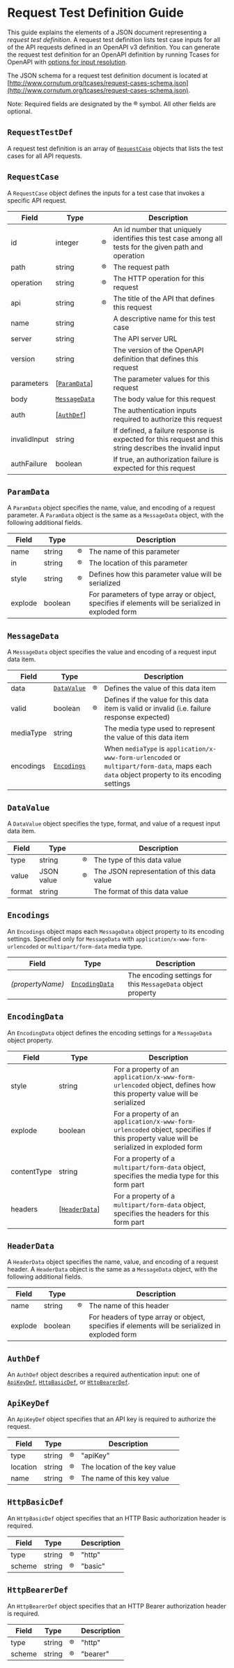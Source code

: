 # Request Test Definition Guide #

This guide explains the elements of a JSON document representing a *request test definition*. A request test definition lists
test case inputs for all of the API requests defined in an OpenAPI v3 definition. You can generate the request test
definition for an OpenAPI definition by running Tcases for OpenAPI with [options for input
resolution](Running-Api-Test-Cases.md#generating-request-inputs).

The JSON schema for a request test definition document is located at
[http://www.cornutum.org/tcases/request-cases-schema.json](http://www.cornutum.org/tcases/request-cases-schema.json).

Note: Required fields are designated by the :registered: symbol. All other fields are optional.

## `RequestTestDef` ##

A request test definition is an array of [`RequestCase`](#requestcase) objects that lists the test cases for all API requests.

## `RequestCase` ##

A `RequestCase` object defines the inputs for a test case that invokes a specific API request.

| Field         | Type |                    | Description |
| ---           | ---  | ---                | ---         |
| id            | integer | :registered:    | An id number that uniquely identifies this test case among all tests for the given path and operation |
| path          | string | :registered:     | The request path |
| operation     | string | :registered:     | The HTTP operation for this request |
| api           | string | :registered:     | The title of the API that defines this request |
| name          | string |                  | A descriptive name for this test case |
| server        | string |                  | The API server URL |
| version       | string |                  | The version of the OpenAPI definition that defines this request |
| parameters    | \[[`ParamData`](#paramdata)\] |     | The parameter values for this request |
| body          | [`MessageData`](#messagedata) |   | The body value for this request |
| auth          |\[[`AuthDef`](#authDef)\] |   | The authentication inputs required to authorize this request |
| invalidInput  | string |                  | If defined, a failure response is expected for this request and this string describes the invalid input |
| authFailure   | boolean |                 | If true, an authorization failure is expected for this request |

## `ParamData` ##

A `ParamData` object specifies the name, value, and encoding of a request parameter. A `ParamData` object is the same as a `MessageData` object,
with the following additional fields.

| Field         | Type |                            | Description |
| ---           | ---  | ---                        | ---         |
| name          | string  | :registered:            | The name of this parameter |
| in            | string | :registered:             | The location of this parameter |
| style         | string | :registered:             | Defines how this parameter value will be serialized |
| explode       | boolean             |             | For parameters of type array or object, specifies if elements will be serialized in exploded form |

## `MessageData` ##

A `MessageData` object specifies the value and encoding of a request input data item. 

| Field         | Type |                            | Description |
| ---           | ---  | ---                        | ---         |
| data          | [`DataValue`](#datavalue) | :registered:    | Defines the value of this data item |
| valid         | boolean | :registered:            | Defines if the value for this data item is valid or invalid (i.e. failure response expected) |
| mediaType     | string |                          | The media type used to represent the value of this data item |
| encodings     | [`Encodings`](#encodings) | | When `mediaType` is `application/x-www-form-urlencoded` or `multipart/form-data`, maps each `data` object property to its encoding settings |

## `DataValue` ##

A `DataValue` object specifies the type, format, and value of a request input data item.

| Field         | Type |                    | Description |
| ---           | ---  | ---                | ---         |
| type          | string  | :registered:    | The type of this data value |
| value         | JSON value | :registered: | The JSON representation of this data value |
| format        | string |                  | The format of this data value |

## `Encodings` ##

An `Encodings` object maps each `MessageData` object property to its encoding settings. Specified only for `MessageData` with
`application/x-www-form-urlencoded` or `multipart/form-data` media type.

| Field         | Type |                    | Description |
| ---           | ---  | ---                | ---         |
| *(propertyName)* | [`EncodingData`](#encodingdata) | | The encoding settings for this `MessageData` object property |

## `EncodingData` ##

An `EncodingData` object defines the encoding settings for a `MessageData` object property.

| Field         | Type |                    | Description |
| ---           | ---  | ---                | ---         |
| style | string | | For a property of an `application/x-www-form-urlencoded` object, defines how this property value will be serialized |
| explode | boolean | | For a property of an `application/x-www-form-urlencoded` object, specifies if this property value will be serialized in exploded form |
| contentType | string | | For a property of a `multipart/form-data` object, specifies the media type for this form part |
| headers | \[[`HeaderData`](#headerdata)\] | | For a property of a `multipart/form-data` object, specifies the headers for this form part |

## `HeaderData` ##

A `HeaderData` object specifies the name, value, and encoding of a request header. A `HeaderData` object is the same as a `MessageData` object,
with the following additional fields.

| Field         | Type |                            | Description |
| ---           | ---  | ---                        | ---         |
| name          | string  | :registered:            | The name of this header |
| explode       | boolean             |             | For headers of type array or object, specifies if elements will be serialized in exploded form |

## `AuthDef` ##

An `AuthDef` object describes a required authentication input: one of [`ApiKeyDef`](#apiKeyDef), [`HttpBasicDef`](#httpBasicDef), or [`HttpBearerDef`](#httpBearerDef).

## `ApiKeyDef` ##

An `ApiKeyDef` object specifies that an API key is required to authorize the request.

| Field         | Type |                            | Description |
| ---           | ---  | ---                        | ---         |
| type          | string  | :registered:            | "apiKey" |
| location      | string | :registered:             | The location of the key value |
| name          | string | :registered:             | The name of this key value |

## `HttpBasicDef` ##

An `HttpBasicDef` object specifies that an HTTP Basic authorization header is required.

| Field         | Type |                            | Description |
| ---           | ---  | ---                        | ---         |
| type          | string | :registered:             | "http" |
| scheme        | string | :registered:             | "basic" |

## `HttpBearerDef` ##

An `HttpBearerDef` object specifies that an HTTP Bearer authorization header is required.

| Field         | Type |                            | Description |
| ---           | ---  | ---                        | ---         |
| type          | string | :registered:             | "http" |
| scheme        | string | :registered:             | "bearer" |

